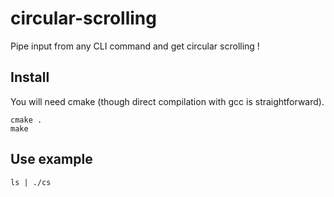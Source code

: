 circular-scrolling
==================

Pipe input from any CLI command and get circular scrolling !

Install
-------
You will need cmake (though direct compilation with gcc is straightforward).

```
cmake .
make
```

Use example
-----------
```
ls | ./cs
```
